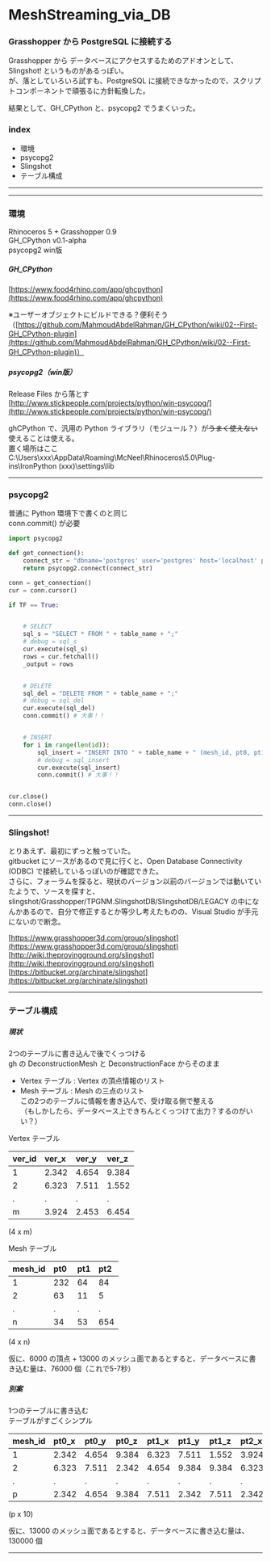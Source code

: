 # MeshStreaming_via_DB  


### Grasshopper から PostgreSQL に接続する  

Grasshopper から データベースにアクセスするためのアドオンとして、 Slingshot! というものがあるっぽい。  
が、落としていろいろ試すも、PostgreSQL に接続できなかったので、スクリプトコンポーネントで頑張るに方針転換した。

結果として、GH_CPython と、psycopg2 でうまくいった。  


### index  
- 環境  
- psycopg2  
- Slingshot  
- テーブル構成  


---  

---  


### 環境  

Rhinoceros 5 + Grasshopper 0.9  
GH_CPython v0.1-alpha  
psycopg2 win版  

##### GH_CPython  
[https://www.food4rhino.com/app/ghcpython](https://www.food4rhino.com/app/ghcpython)  

※ユーザーオブジェクトにビルドできる？便利そう  
（[https://github.com/MahmoudAbdelRahman/GH_CPython/wiki/02--First-GH_CPython-plugin](https://github.com/MahmoudAbdelRahman/GH_CPython/wiki/02--First-GH_CPython-plugin)）


##### psycopg2（win版）  
Release Files から落とす  
[http://www.stickpeople.com/projects/python/win-psycopg/](http://www.stickpeople.com/projects/python/win-psycopg/)  

ghCPython で、汎用の Python ライブラリ（モジュール？）が~~うまく使えない~~使えることは使える。  
置く場所はここ  
C:\Users\xxx\AppData\Roaming\McNeel\Rhinoceros\5.0\Plug-ins\IronPython (xxx)\settings\lib  



---  


### psycopg2  

普通に Python 環境下で書くのと同じ  
conn.commit() が必要  


```python
import psycopg2

def get_connection():
    connect_str = "dbname='postgres' user='postgres' host='localhost' password='postgres'"
    return psycopg2.connect(connect_str)

conn = get_connection()
cur = conn.cursor()

if TF == True:


    # SELECT  
    sql_s = "SELECT * FROM " + table_name + ";"
    # debug = sql_s
    cur.execute(sql_s)
    rows = cur.fetchall()
    _output = rows


    # DELETE  
    sql_del = "DELETE FROM " + table_name + ";"
    # debug = sql_del
    cur.execute(sql_del)
    conn.commit() # 大事！！


    # INSERT  
    for i in range(len(id)):
        sql_insert = "INSERT INTO " + table_name + " (mesh_id, pt0, pt1, pt2) " + " VALUES (" +str(i)+ "," + str(pt0[i]) + "," + str(pt1[i]) + "," + str(pt2[i]) + " );"
        # debug = sql_insert
        cur.execute(sql_insert)
        conn.commit() # 大事！！


cur.close()
conn.close()


```


---  


### Slingshot!  

とりあえず、最初にずっと触っていた。  
gitbucket にソースがあるので見に行くと、Open Database Connectivity (ODBC) で接続しているっぽいのが確認できた。  
さらに、フォーラムを探ると、現状のバージョン以前のバージョンでは動いていたようで、ソースを探すと、　slingshot/Grasshopper/TPGNM.SlingshotDB/SlingshotDB/LEGACY の中になんかあるので、自分で修正するとか等少し考えたものの、Visual Studio が手元にないので断念。  

[https://www.grasshopper3d.com/group/slingshot](https://www.grasshopper3d.com/group/slingshot)  
[http://wiki.theprovingground.org/slingshot](http://wiki.theprovingground.org/slingshot)  
[https://bitbucket.org/archinate/slingshot](https://bitbucket.org/archinate/slingshot)


---  


### テーブル構成  

##### 現状  

2つのテーブルに書き込んで後でくっつける  
gh の DeconstructionMesh と DeconstructionFace からそのまま  
- Vertex テーブル : Vertex の頂点情報のリスト  
- Mesh テーブル   : Mesh の三点のリスト  
この2つのテーブルに情報を書き込んで、受け取る側で整える  
（もしかしたら、データベース上できちんとくっつけて出力？するのがいい？）  

Vertex テーブル  

|ver_id|ver_x|ver_y|ver_z|  
|:---|:---|:---|:---|  
|1|2.342|4.654|9.384|  
|2|6.323|7.511|1.552|  
|.|.|.|.|  
|m|3.924|2.453|6.454|  

(4 x m)  

Mesh テーブル  

|mesh_id|pt0|pt1|pt2|  
|:---|:---|:---|:---|  
|1|232|64|84|  
|2|63|11|5|  
|.|.|.|.|  
|n|34|53|654|  

(4 x n)  

仮に、6000 の頂点 + 13000 のメッシュ面であるとすると、データベースに書き込む量は、76000 個（これで5-7秒）  



##### 別案  

1つのテーブルに書き込む  
テーブルがすごくシンプル  

|mesh_id|pt0_x|pt0_y|pt0_z|pt1_x|pt1_y|pt1_z|pt2_x|pt2_y|pt2_z|  
|:---|:---|:---|:---|:---|:---|:---|:---|:---|:---|  
|1|2.342|4.654|9.384|6.323|7.511|1.552|3.924|2.453|6.454|  
|2|6.323|7.511|2.342|4.654|9.384|9.384|6.323|7.511|9.384|  
|.|.|.|.|.|.|.|.|.|.|
|p|2.342|4.654|9.384|7.511|2.342|7.511|2.342|7.511|2.342|  

(p x 10)  

仮に、13000 のメッシュ面であるとすると、データベースに書き込む量は、130000 個  


---  

